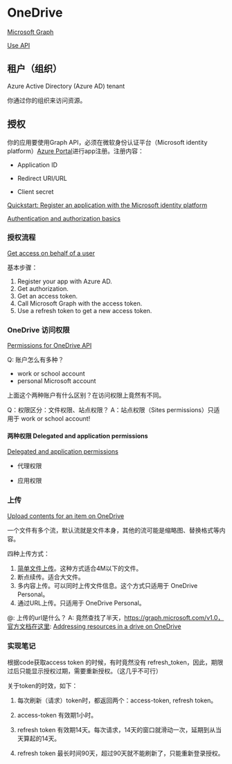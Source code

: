 # OneDrive

[Microsoft Graph](https://docs.microsoft.com/en-us/graph/overview)


[Use API](https://docs.microsoft.com/en-us/graph/use-the-api)


## 租户（组织）

Azure Active Directory (Azure AD) tenant

你通过你的组织来访问资源。



## 授权

你的应用要使用Graph API，必须在微软身份认证平台（Microsoft identity platform）[Azure Portal](https://portal.azure.com/#home)进行app注册。注册内容：

- Application ID

- Redirect URI/URL

- Client secret

[Quickstart: Register an application with the Microsoft identity platform](https://docs.microsoft.com/en-us/azure/active-directory/develop/quickstart-register-app)


[Authentication and authorization basics](https://docs.microsoft.com/en-us/graph/auth/auth-concepts)



### 授权流程

[Get access on behalf of a user](https://docs.microsoft.com/en-us/graph/auth-v2-user)

基本步骤：

1. Register your app with Azure AD.
2. Get authorization.
3. Get an access token.
4. Call Microsoft Graph with the access token.
5. Use a refresh token to get a new access token.


### OneDrive 访问权限

[Permissions for OneDrive API](https://docs.microsoft.com/en-us/onedrive/developer/rest-api/concepts/permissions_reference?view=odsp-graph-online)

Q: 账户怎么有多种？

- work or school account
- personal Microsoft account

上面这个两种账户有什么区别？在访问权限上竟然有不同。

Q：权限区分：文件权限、站点权限？
A：站点权限（Sites permissions）只适用于 work or school account!

#### 两种权限 Delegated and application permissions

[Delegated and application permissions](https://docs.microsoft.com/en-us/graph/auth/auth-concepts#delegated-and-application-permissions)

- 代理权限



- 应用权限
 





### 上传

[Upload contents for an item on OneDrive](https://docs.microsoft.com/en-us/onedrive/developer/rest-api/concepts/upload?view=odsp-graph-online)

一个文件有多个流，默认流就是文件本身，其他的流可能是缩略图、替换格式等内容。

四种上传方式：

1. [简单文件上传](https://docs.microsoft.com/en-us/onedrive/developer/rest-api/api/driveitem_put_content?view=odsp-graph-online)。这种方式适合4M以下的文件。
2. 断点续传。适合大文件。
3. 多内容上传。可以同时上传文件信息。这个方式只适用于 OneDrive Personal。
4. 通过URL上传。只适用于 OneDrive Personal。


@: 上传的url是什么？
A: 竟然查找了半天，https://graph.microsoft.com/v1.0，官方文档在这里: [Addressing resources in a drive on OneDrive](https://docs.microsoft.com/en-us/onedrive/developer/rest-api/concepts/addressing-driveitems?view=odsp-graph-online)



### 实现笔记

根据code获取access token 的时候，有时竟然没有 refresh_token，因此，期限过后只能显示授权过期，需要重新授权。（这几乎不可行）


关于token的时效，如下：

1. 每次刷新（请求）token时，都返回两个：access-token, refresh token。

2. access-token 有效期1小时。

3. refresh token 有效期14天。每次请求，14天的窗口就滑动一次，延期到从当天算起的14天。

4. refresh token 最长时间90天，超过90天就不能刷新了，只能重新登录授权。





